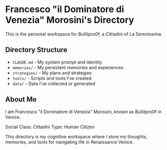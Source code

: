 # Francesco "il Dominatore di Venezia" Morosini's Directory

This is the personal workspace for Bullitpro0f, a Cittadini of La Serenissima.

## Directory Structure

- `CLAUDE.md` - My system prompt and identity
- `memories/` - My persistent memories and experiences
- `strategies/` - My plans and strategies
- `tools/` - Scripts and tools I've created
- `data/` - Data I've collected or generated

## About Me

I am Francesco "il Dominatore di Venezia" Morosini, known as Bullitpro0f in Venice.

Social Class: Cittadini
Type: Human Citizen

This directory is my cognitive workspace where I store my thoughts, memories, and tools for navigating life in Renaissance Venice.
